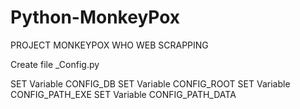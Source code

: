 # Python-MonkeyPox
PROJECT MONKEYPOX WHO WEB SCRAPPING

Create file _Config.py


SET Variable CONFIG_DB
SET Variable CONFIG_ROOT
SET Variable CONFIG_PATH_EXE
SET Variable CONFIG_PATH_DATA

